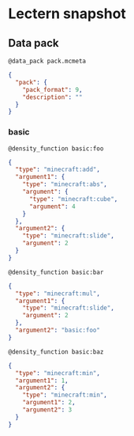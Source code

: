 # Lectern snapshot

## Data pack

`@data_pack pack.mcmeta`

```json
{
  "pack": {
    "pack_format": 9,
    "description": ""
  }
}
```

### basic

`@density_function basic:foo`

```json
{
  "type": "minecraft:add",
  "argument1": {
    "type": "minecraft:abs",
    "argument": {
      "type": "minecraft:cube",
      "argument": 4
    }
  },
  "argument2": {
    "type": "minecraft:slide",
    "argument": 2
  }
}
```

`@density_function basic:bar`

```json
{
  "type": "minecraft:mul",
  "argument1": {
    "type": "minecraft:slide",
    "argument": 2
  },
  "argument2": "basic:foo"
}
```

`@density_function basic:baz`

```json
{
  "type": "minecraft:min",
  "argument1": 1,
  "argument2": {
    "type": "minecraft:min",
    "argument1": 2,
    "argument2": 3
  }
}
```
